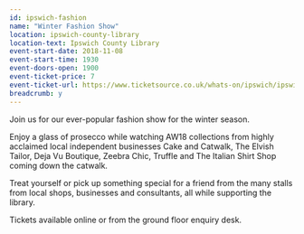 ```yaml
---
id: ipswich-fashion
name: "Winter Fashion Show"
location: ipswich-county-library
location-text: Ipswich County Library
event-start-date: 2018-11-08
event-start-time: 1930
event-doors-open: 1900
event-ticket-price: 7
event-ticket-url: https://www.ticketsource.co.uk/whats-on/ipswich/ipswich-county-library/fashion-show
breadcrumb: y
---
```


Join us for our ever-popular fashion show for the winter season.

Enjoy a glass of prosecco while watching AW18 collections from highly acclaimed local independent businesses Cake and Catwalk, The Elvish Tailor, Deja Vu Boutique, Zeebra Chic, Truffle and The Italian Shirt Shop coming down the catwalk.

Treat yourself or pick up something special for a friend from the many stalls from local shops, businesses and consultants, all while supporting the library.

Tickets available online or from the ground floor enquiry desk.
